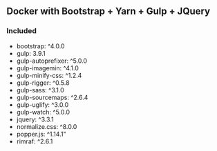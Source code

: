 ## Docker with Bootstrap + Yarn + Gulp + JQuery

### Included
* bootstrap: ^4.0.0
* gulp: 3.9.1
* gulp-autoprefixer: ^5.0.0
* gulp-imagemin: ^4.1.0
* gulp-minify-css: ^1.2.4
* gulp-rigger: ^0.5.8
* gulp-sass: ^3.1.0
* gulp-sourcemaps: ^2.6.4
* gulp-uglify: ^3.0.0
* gulp-watch: ^5.0.0
* jquery: ^3.3.1
* normalize.css: ^8.0.0
* popper.js: ^1.14.1"
* rimraf: ^2.6.1
